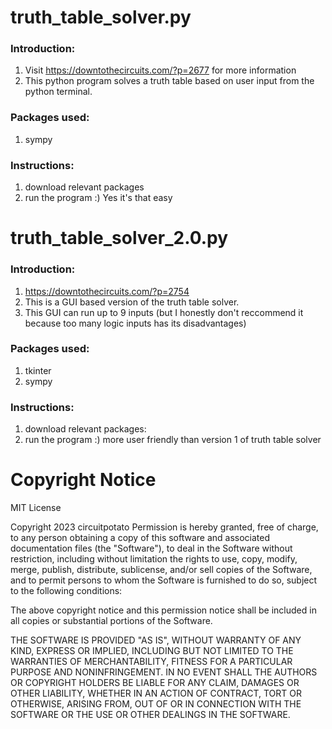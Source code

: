 # truth_table_solver.py
### Introduction:
1. Visit https://downtothecircuits.com/?p=2677 for more information
2. This python program solves a truth table based on user input from the python terminal. 

### Packages used: 
1. sympy

### Instructions:
1. download relevant packages
2. run the program :) Yes it's that easy

# truth_table_solver_2.0.py
### Introduction:
1. https://downtothecircuits.com/?p=2754
2. This is a GUI based version of the truth table solver.
3. This GUI can run up to 9 inputs (but I honestly don't reccommend it because too many logic inputs has its disadvantages)

### Packages used:
1. tkinter
2. sympy

### Instructions:
1. download relevant packages:
2. run the program :) more user friendly than version 1 of truth table solver

# Copyright Notice
MIT License

Copyright 2023 circuitpotato
Permission is hereby granted, free of charge, to any person obtaining a copy of this software and associated documentation files (the "Software"), 
to deal in the Software without restriction, including without limitation the rights to use, copy, modify, merge, publish, distribute, sublicense, 
and/or sell copies of the Software, and to permit persons to whom the Software is furnished to do so, subject to the following conditions:

The above copyright notice and this permission notice shall be included in all copies or substantial portions of the Software.

THE SOFTWARE IS PROVIDED "AS IS", WITHOUT WARRANTY OF ANY KIND, EXPRESS OR IMPLIED, INCLUDING BUT NOT LIMITED TO THE WARRANTIES OF MERCHANTABILITY, 
FITNESS FOR A PARTICULAR PURPOSE AND NONINFRINGEMENT. IN NO EVENT SHALL THE AUTHORS OR COPYRIGHT HOLDERS BE LIABLE FOR ANY CLAIM, DAMAGES OR OTHER 
LIABILITY, WHETHER IN AN ACTION OF CONTRACT, TORT OR OTHERWISE, ARISING FROM, OUT OF OR IN CONNECTION WITH THE SOFTWARE OR THE USE OR OTHER DEALINGS 
IN THE SOFTWARE.

